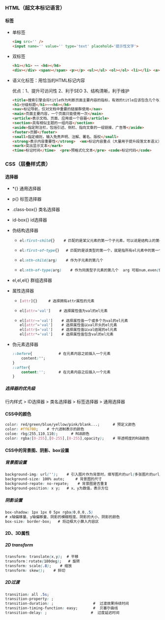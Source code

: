 ### HTML（超文本标记语言）

#### 标签

- 单标签

  ```html
  <img src='' />
  <input name='' value='' type='text' placehold='提示性文字'>
  ```

- 双标签

  ```html
  <h1></h1> ~~ <h6></h6>
  <div></div> <span></span> <p></p> <ul></ul> <ol></ol> <li></li> <a></a> <table></table> <tr></tr> <th></th>
  ```

- 语义化标签：用恰当的HTML标记内容

  优点：1、提升可访问性  2、利于SEO  3、结构清晰，利于维护

  ```html
  <title>搜索引擎会将title作为判断页面主要内容的指标，有效的title应该包含几个与页面内容密切相关的关键字.</title>
  <h1>分级标题</h1>~~<h6></h6>
  <nav>标记导航，仅对文档中重要的链接群使用</nav>
  <main>页面主要内容，一个页面只能使用一次</main>
  <article>表示文档、页面、应用或一个容器</article>
  <section>具有相似主题的一组内容</section>
  <aside>指定附注栏，包括引述、侧栏、指向文章的一组链接、广告等</aside>
  <footer>页脚</footer>
  <small>指定细则，输入免责声明、注解、署名、版权</small>
  <strong>表示内容重要性</strong>  <em>标记内容重点（大量用于提升段落文本语义）</em>
  <mark>突出显示文本</mark>
  <time>标记时间</time>  <pre>预格式化文本</pre> <code>标记代码</code>
  ```

### CSS（层叠样式表）

#### 选择器

- *{}		通用选择器

- p{}        标签选择器

- .class-box{}        类名选择器

- id-box{}   id选择器

- 伪结构选择器

  - ```css
    el:first-child{}    # 匹配的是某父元素的第一个子元素，可以说是结构上的第一个子元素。
    ```

  - ```css
    el:first-of-type{}   # 匹配的是该类型的第一个，就是指所有el元素中的第一个。
    ```

  - ```css
    el:nth-child(arg)    # 作为子元素的第几个
    ```

  - ```css
    el:nth-of-type(arg)    # 作为同类型子元素的第几个  arg 可取num,even(偶数)，odd(奇数)，表达式(3n)
    ```

- el,el,el{}        群组选择器

- 属性选择器

  - ```css
    [attr]{}     # 选择拥有attr属性的元素
    ```

  - ```css
    el[attr='val']    # 选择属性值为val的el元素
    ```

  - ```css
    el[attr~='val']    # 选择属性值一个或多个为val的el元素
    el[attr^='val']    # 选择属性值以val开头的el元素
    el[attr$='val']    # 选择属性值以val结尾的el元素
    el[attr*='val']    # 选择属性值包含val的el元素
    ```

- 伪元素选择器

  ```css
  ::before{            # 在元素内容之前插入一个元素
      content:'';
  }
  ::after{
      content:'';      # 在元素内容之后插入一个元素
  }
  ```

##### 选择器的优先级

行内样式 > ID选择器 > 类名选择器 > 标签选择器 > 通用选择器

#### CSS中的颜色

```css
color: red/green/blue/yellow/pink/blank...;      # 预定义颜色
color: #ff6700;    # 十六进制表示的颜色     
coloe: rbg(255,110,110);      # RGB颜色
color: rgba([0-255],[0-255],[0-255],opacity);    # 带透明度的RGB颜色
```

#### CSS中的背景图、阴影、box设置

##### 背景图设置

```css
background-img: url('');    # 引入图片作为背景时，填写图片的url(多张图片的url用逗号隔开)
background-size: 100% auto;     # 背景图的尺寸
background-repate: no-repate;    # 背景图是否重复
background-position: x y;   # x、y为数值，表示方位
```

##### 阴影设置

```css
box-shadow: 1px 1px 0 5px rgba(0,0,0,.5)
# x轴偏移量、y轴偏移量、阴影的模糊程度、阴影的大小、阴影的颜色
box-size: border-box;   # 将边框大小算入内容区
```

#### 2D、3D属性

##### 2D transform

```css
transform: translate(x,y);  # 平移
transform：rotate(180deg);   # 旋转
transform: scale(.8);    # 缩放
transform: skew();    # 斜切
```

##### 2D过渡

```css
transition: all .5s;
transition-property: ;
transition-duration: ;                  #  过渡效果持续时间
transition-timing-function: easy;		#  贝塞尔曲线  
transition-delay: ;					   #  过度延迟时间
```